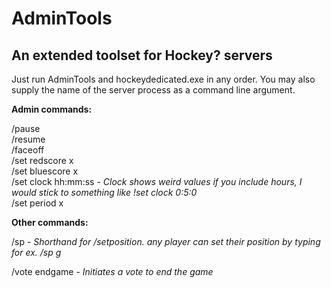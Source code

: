 # AdminTools
## An extended toolset for Hockey? servers

Just run AdminTools and hockeydedicated.exe in any order.
You may also supply the name of the server process as a command line argument.

**Admin commands:**

/pause  
/resume  
/faceoff  
/set redscore x  
/set bluescore x  
/set clock hh:mm:ss - *Clock shows weird values if you include hours, I would stick to something like !set clock 0:5:0*  
/set period x  

**Other commands:**

/sp - *Shorthand for /setposition. any player can set their position by typing for ex. /sp g*  

/vote endgame - *Initiates a vote to end the game*  
